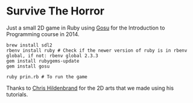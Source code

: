 # Survive The Horror

Just a small 2D game in Ruby using [Gosu](https://www.libgosu.org) for the Introduction to Programming course in 2014.

```
brew install sdl2
rbenv install ruby # Check if the newer version of ruby is in rbenv global, if not: rbenv global 2.3.3
gem install rubygems-update
gem install gosu

ruby prin.rb # To run the game
```


Thanks to [Chris Hildenbrand](http://www.2dgameartguru.com/) for the 2D arts that we made using his tutorials. 

